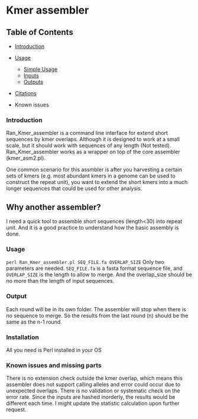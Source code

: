 # Kmer assembler
## Table of Contents

   * [Introduction](#introduction)

   * [Usage](#usage)
      * [Simple Usage](#Usage)
      * [Inputs](#inputs)
      * [Outputs](#outputs)
   * [Citations](#citations)
   * Known issues


### Introduction

Ran_Kmer_assembler is a command line interface for extend short sequences by kmer overlaps. Although it is designed to work at a small scale, but it should work with sequences of any length (Not tested). Ran_Kmer_assembler works as a wrapper on top of the core assembler (kmer_asm2.pl).

One common scenario for this assmbler is after you harvesting a certain sets of kmers (e.g. most abundant kmers in a genome can be used to construct the repeat unit), you want to extend the short kmers into a much longer sequences that could be used for other analysis.

## Why another assembler?
I need a quick tool to assemble short sequences (length<30) into repeat unit. And it is a good practice to understand how the basic assembly is done.

### Usage

`perl Ran_Kmer_assembler.pl SEQ_FILE.fa OVERLAP_SIZE`
Only two parameters are needed. `SEQ_FILE.fa` is a fasta format sequence file, and `OVERLAP_SIZE` is the length to allow to merge. And the overlap_size should be no more than the length of input sequences.

### Output
Each round will be in its own folder. The assembler will stop when there is no sequence to merge. So the results from the last round (n) should be the same as the n-1 round.


### Installation
All you need is Perl installed in your OS

### Known issues and missing parts
There is no extension check outside the kmer overlap, which means this assembler does not support calling alleles and error could occur due to unexpected overlaps.
There is no validation or systematic check on the error rate.
Since the inputs are hashed inorderly, the results would be different each time. I might update the statistic calculation upon further request.
